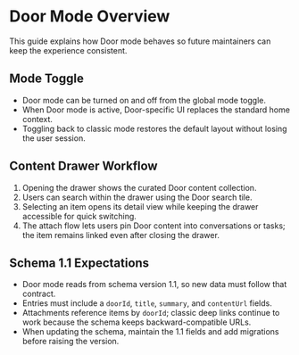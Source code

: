 # Door Mode Overview

This guide explains how Door mode behaves so future maintainers can keep the experience consistent.

## Mode Toggle
- Door mode can be turned on and off from the global mode toggle.
- When Door mode is active, Door-specific UI replaces the standard home context.
- Toggling back to classic mode restores the default layout without losing the user session.

## Content Drawer Workflow
1. Opening the drawer shows the curated Door content collection.
2. Users can search within the drawer using the Door search tile.
3. Selecting an item opens its detail view while keeping the drawer accessible for quick switching.
4. The attach flow lets users pin Door content into conversations or tasks; the item remains linked even after closing the drawer.

## Schema 1.1 Expectations
- Door mode reads from schema version 1.1, so new data must follow that contract.
- Entries must include a `doorId`, `title`, `summary`, and `contentUrl` fields.
- Attachments reference items by `doorId`; classic deep links continue to work because the schema keeps backward-compatible URLs.
- When updating the schema, maintain the 1.1 fields and add migrations before raising the version.
